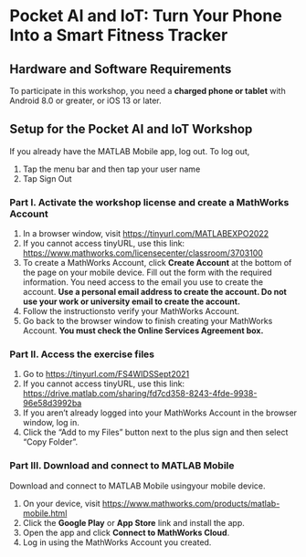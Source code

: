 # Pocket AI and IoT: Turn Your Phone Into a Smart Fitness Tracker

## Hardware and Software Requirements
To participate in this workshop, you need a **charged phone or tablet** with Android 8.0 or greater, or iOS 13 or later.

## Setup for the Pocket AI and IoT Workshop
If you already have the MATLAB Mobile app, log out. To log out, 
1. Tap the menu bar and then tap your user name
2. Tap Sign Out

### Part I. Activate the workshop license and create a MathWorks Account
1. In a browser window, visit https://tinyurl.com/MATLABEXPO2022
2. If you cannot access tinyURL, use this link: https://www.mathworks.com/licensecenter/classroom/3703100
3. To create a MathWorks Account, click **Create Account** at the bottom of the page on your mobile device. Fill out the form with the required information. You need access to the email you use to create the account. **Use a personal email address to create the account. Do not use your work or university email to create the account.**
4. Follow the instructionsto verify your MathWorks Account.
5. Go back to the browser window to finish creating your MathWorks Account. **You must check the Online Services Agreement box.**

### Part II. Access the exercise files
1. Go to https://tinyurl.com/FS4WIDSSept2021
2. If you cannot access tinyURL, use this link: https://drive.matlab.com/sharing/fd7cd358-8243-4fde-9938-96e58d3992ba
3. If you aren’t already logged into your MathWorks Account in the browser window, log in.
4. Click the “Add to my Files” button next to the plus sign and then select “Copy Folder”.

### Part III. Download and connect to MATLAB Mobile
Download and connect to MATLAB Mobile usingyour mobile device.
1. On your device, visit https://www.mathworks.com/products/matlab-mobile.html
2. Click the **Google Play** or **App Store** link and install the app.
3. Open the app and click **Connect to MathWorks Cloud**.
4. Log in using the MathWorks Account you created.
